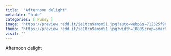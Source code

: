 ```yaml
---
title:  "Afternoon delight"
metadate: "hide"
categories: [ Pussy ]
image: "https://preview.redd.it/ie1tcn9amsm51.jpg?auto=webp&s=712325f9093a7eaad2743d62317bdd3883847777"
thumb: "https://preview.redd.it/ie1tcn9amsm51.jpg?width=1080&crop=smart&auto=webp&s=d66b4b56395ec41f91a1b7fe79bb47ddba5e2eed"
visit: ""
---
```

Afternoon delight

